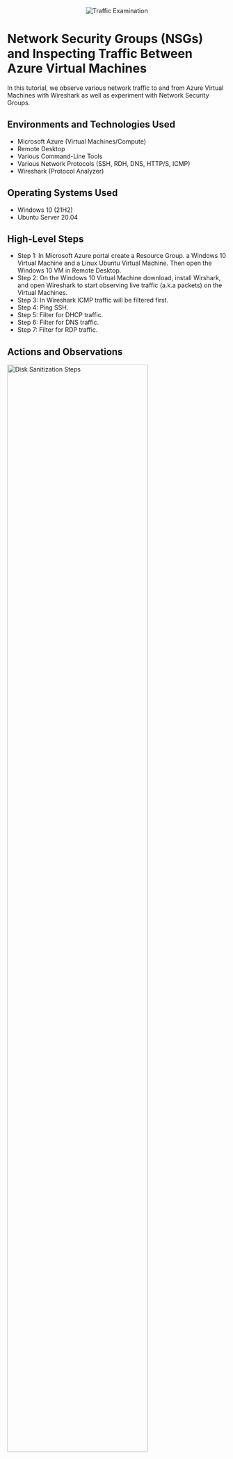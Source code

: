 <p align="center">
<img src="https://i.imgur.com/Ua7udoS.png" alt="Traffic Examination"/>
</p>

<h1>Network Security Groups (NSGs) and Inspecting Traffic Between Azure Virtual Machines</h1>
In this tutorial, we observe various network traffic to and from Azure Virtual Machines with Wireshark as well as experiment with Network Security Groups. <br />


<h2>Environments and Technologies Used</h2>

- Microsoft Azure (Virtual Machines/Compute)
- Remote Desktop
- Various Command-Line Tools
- Various Network Protocols (SSH, RDH, DNS, HTTP/S, ICMP)
- Wireshark (Protocol Analyzer)

<h2>Operating Systems Used </h2>

- Windows 10 (21H2)
- Ubuntu Server 20.04

<h2>High-Level Steps</h2>

- Step 1: In Microsoft Azure portal create a Resource Group. a Windows 10 Virtual Machine and a Linux Ubuntu Virtual Machine. Then open the Windows 10 VM in Remote Desktop.
- Step 2: On the Windows 10 Virtual Machine download, install Wirshark, and open Wireshark to start observing live traffic (a.k.a packets) on the Virtual Machines.
- Step 3: In Wireshark ICMP traffic will be filtered first.
- Step 4: Ping SSH.
- Step 5: Filter for DHCP traffic.
- Step 6: Filter for DNS traffic.
- Step 7: Filter for RDP traffic.

<h2>Actions and Observations</h2>

<p>
<img src="https://docs.google.com/document/d/1yDry7F0Kb_GEfyqvSx1sdIOBdmiNaX3SU7XD0ym9gyI/edit" height="80%" width="80%" alt="Disk Sanitization Steps"/>
</p>
<p>
In the Microsoft Azure portal, I have created a Resource Group, a Windows 10 Virtual Machine and a Linux Ubuntu Virtual Machine. Using Remote Desktop I have opened the Windows 10 VM. Then I downloaded, installed, and opened Wireshark. The live traffic on the Virtual Machines can be observed in the inital opening of Wireshark, as show above. 

</p>
<br />

<p>
<img src="https://i.imgur.com/DJmEXEB.png" height="80%" width="80%" alt="Disk Sanitization Steps"/>
</p>
<p>
Now that I have opened Wireshark I will clear the packets being shown and filter for ICMP traffic only by typing it into the "Apply a display" bar at top.
Next I have retrieved the private IP address of the Ubuntu VM and attempted to ping it from within the Windows 10 VM. The ping requests and replies can be observed within WireShark as shown above. 
                   A. A  perpetual ping from VM1 to VM2 signaling that traffic is getting through it to destination VM2 successfully and on time.
                   B. A successful attempt to ping google.com, 
                   C. You can observe a blocked and unblocked traffic flow of the perpetual ping as I have gone into to the windows 10 VM and disabling then re-                             enabling the incoming(inbound) ICMP traffic

</p>
<br />

<p>
<img src="https://i.imgur.com/DJmEXEB.png" height="80%" width="80%" alt="Disk Sanitization Steps"/>
</p>
<p>
Here I have filtered SSH to observe SSH traffic only. In my Windows 10 VM Powershell, I have entered the SSH command via the Ubuntu VM's private IP address. Followed by entering the Ubuntu VM's username, and password commands into the shell prompts. Now I have connected VM1 to VM2 as you can see the command line has VM2 as the user. So essentially I am now in the Ubuntu Linux VM as shown by the difference in command line name and structure. I can now use different commands to find out information about the computer, network, etc. SSH is also tcp.port = = 22 in Wireshark.
</p>
<br />

<p>
<img src="https://i.imgur.com/DJmEXEB.png" height="80%" width="80%" alt="Disk Sanitization Steps"/>
</p>
<p>
Next I have filtered for DHCP traffic. DHCP is used to automatically assign you an IP address, so on this step I will force the renewal of an IP address with DHCP IP configuration and observe the change. We can also see the ip address re-issued to us in powershell.
</p>
<br />

<p>
<img src="https://i.imgur.com/DJmEXEB.png" height="80%" width="80%" alt="Disk Sanitization Steps"/>
</p>
<p>
Now I'm going to filter for DNS traffic which means Im going to ask the DNS server what the IP address is for any given server. So from my Windows 10 VM within a command line, I have used nslookup to see what google.com's IP address is. As shown in the picture, Google's IP address has popped up in the command line. DNS in wireshark is also: UDP.port = = 53.
</p>
<br />

<p>
<img src="https://i.imgur.com/DJmEXEB.png" height="80%" width="80%" alt="Disk Sanitization Steps"/>
</p>
<p>
Lastly, I have filtered for RDP traffic. We use RDP to interact with the computer.
Once you put in the rdp filter you will see the packets/spam of traffic start to constantly keep loading up. This is different from the other protocols we’ve observed where the packets do not keep loading. This is because the RDP protocol is constantly showing a live stream of traffic being transmitted from one computer to another. RDP in wireshark is also: TCP.port = =3389.
</p>
<br />
